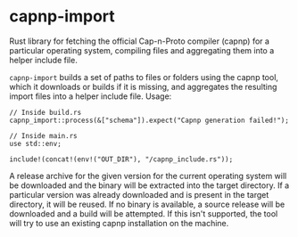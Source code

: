 # capnp-import

Rust library for fetching the official Cap-n-Proto compiler (capnp) for a particular operating system, compiling files and aggregating them into a helper include file.

`capnp-import` builds a set of paths to files or folders using the capnp tool, which it downloads or builds if it is missing, and aggregates the resulting import files into a helper include file. Usage:

    // Inside build.rs
    capnp_import::process(&["schema"]).expect("Capnp generation failed!");

    // Inside main.rs
    use std::env;

    include!(concat!(env!("OUT_DIR"), "/capnp_include.rs"));

A release archive for the given version for the current operating system will be downloaded and the binary will be extracted into the target directory. If a particular version was already downloaded and is present in the target directory, it will be reused. If no binary is available, a source release will be downloaded and a build will be attempted. If this isn't supported, the tool will try to use an existing capnp installation on the machine.
